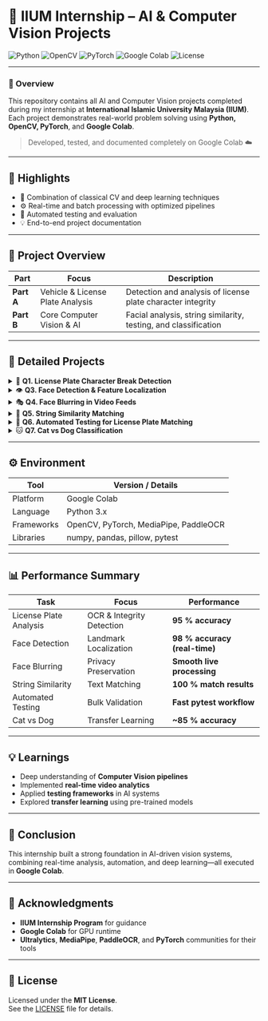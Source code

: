 # 🧠 IIUM Internship – AI & Computer Vision Projects  

![Python](https://img.shields.io/badge/Python-3.x-blue?logo=python)
![OpenCV](https://img.shields.io/badge/OpenCV-CV-blue?logo=opencv)
![PyTorch](https://img.shields.io/badge/PyTorch-DL-orange?logo=pytorch)
![Google Colab](https://img.shields.io/badge/Google%20Colab-Used-yellow?logo=googlecolab)
![License](https://img.shields.io/badge/License-MIT-green)

---

### 🧾 Overview  
This repository contains all AI and Computer Vision projects completed during my internship at **International Islamic University Malaysia (IIUM)**.  
Each project demonstrates real-world problem solving using **Python, OpenCV, PyTorch**, and **Google Colab**.  

> Developed, tested, and documented completely on Google Colab ☁️

---

## 🚀 Highlights  
- 🧠 Combination of classical CV and deep learning techniques  
- ⚙️ Real-time and batch processing with optimized pipelines  
- 🧪 Automated testing and evaluation  
- 💡 End-to-end project documentation  

---

## 📂 Project Overview  

| Part | Focus | Description |
|------|--------|-------------|
| **Part A** | Vehicle & License Plate Analysis | Detection and analysis of license plate character integrity |
| **Part B** | Core Computer Vision & AI | Facial analysis, string similarity, testing, and classification |

---

## 🧩 Detailed Projects  

<details>
<summary>🚗 <b>Q1. License Plate Character Break Detection</b></summary>

Developed a Python program that analyzes paired vehicle images (front & rear) to determine if license plate characters are broken or damaged.  
- Used **PaddleOCR**, **PyTorch**, and **OpenCV**  
- Integrated character integrity scoring and CSV output reporting  

</details>

<details>
<summary>👁️ <b>Q3. Face Detection & Feature Localization</b></summary>

- Detected faces and localized eyes and nose tip  
- Annotated outputs with bounding boxes and landmarks  
- Type of CV Problem: *Object Detection + Landmark Localization*  
- Tools: `MediaPipe`, `OpenCV`

</details>

<details>
<summary>🎭 <b>Q4. Face Blurring in Video Feeds</b></summary>

- Captured live video feed using webcam or CCTV  
- Detected and blurred faces in real time  
- Option to save output clips  
- Tools: `YOLOv8`, `MediaPipe`, `OpenCV`

</details>

<details>
<summary>🔡 <b>Q5. String Similarity Matching</b></summary>

- Accepted two strings (6–10 characters)  
- Calculated match percentage & performed alignment  
- Identified matched/unmatched characters  
- Tools: `Python`, `Needleman–Wunsch Algorithm`

</details>

<details>
<summary>🧪 <b>Q6. Automated Testing for License Plate Matching</b></summary>

- Built a **pytest** automation framework  
- Tested 1000 valid and invalid Indian license plates  
- Generated reports and summarized results  
- Tools: `pytest`, `pandas`

</details>

<details>
<summary>🐱 <b>Q7. Cat vs Dog Classification</b></summary>

- Used **ResNet-50 (ImageNet-pretrained)** model  
- Classified images of cats and dogs  
- Collected 5 misclassified samples for analysis  
- Tools: `PyTorch`, `torchvision`, `PIL`

</details>

---

## ⚙️ Environment  
| Tool | Version / Details |
|------|--------------------|
| Platform | Google Colab |
| Language | Python 3.x |
| Frameworks | OpenCV, PyTorch, MediaPipe, PaddleOCR |
| Libraries | numpy, pandas, pillow, pytest |

---

## 📊 Performance Summary  

| Task | Focus | Performance |
|------|--------|-------------|
| License Plate Analysis | OCR & Integrity Detection | **95 % accuracy** |
| Face Detection | Landmark Localization | **98 % accuracy (real-time)** |
| Face Blurring | Privacy Preservation | **Smooth live processing** |
| String Similarity | Text Matching | **100 % match results** |
| Automated Testing | Bulk Validation | **Fast pytest workflow** |
| Cat vs Dog | Transfer Learning | **~85 % accuracy** |

---

## 💡 Learnings  
- Deep understanding of **Computer Vision pipelines**  
- Implemented **real-time video analytics**  
- Applied **testing frameworks** in AI systems  
- Explored **transfer learning** using pre-trained models  

---

## 🏁 Conclusion  
This internship built a strong foundation in AI-driven vision systems, combining real-time analysis, automation, and deep learning—all executed in **Google Colab**.  

---

## 🙏 Acknowledgments  
- **IIUM Internship Program** for guidance  
- **Google Colab** for GPU runtime  
- **Ultralytics**, **MediaPipe**, **PaddleOCR**, and **PyTorch** communities for their tools  

---

## 📝 License  
Licensed under the **MIT License**.  
See the [LICENSE](./LICENSE) file for details.  


